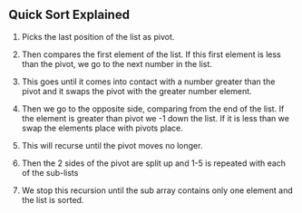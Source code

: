 ## Quick Sort Explained

1. Picks the last position of the list as pivot.

2. Then compares the first element of the list. If this first element is less than the pivot, we go to the next number in the list.

3. This goes until it comes into contact with a number greater than the pivot and it swaps the pivot with the greater number element.

4. Then we go to the opposite side, comparing from the end of the list. If the element is greater than pivot we -1 down the list. If it is less than we swap the elements place with pivots place.

5. This will recurse until the pivot moves no longer.

6. Then the 2 sides of the pivot are split up and 1-5 is repeated with each of the sub-lists

7. We stop this recursion until the sub array contains only one element and the list is sorted.
